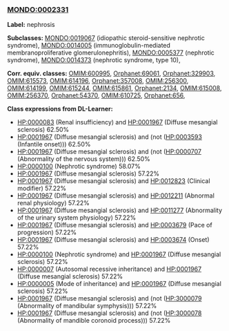 
### [MONDO:0002331](http://purl.obolibrary.org/obo/MONDO_0002331)
**Label:** nephrosis

**Subclasses:** [MONDO:0019067](http://purl.obolibrary.org/obo/MONDO_0019067) (idiopathic steroid-sensitive nephrotic syndrome), [MONDO:0014005](http://purl.obolibrary.org/obo/MONDO_0014005) (immunoglobulin-mediated membranoproliferative glomerulonephritis), [MONDO:0005377](http://purl.obolibrary.org/obo/MONDO_0005377) (nephrotic syndrome), [MONDO:0014373](http://purl.obolibrary.org/obo/MONDO_0014373) (nephrotic syndrome, type 10), 

**Corr. equiv. classes:** [OMIM:600995](http://purl.obolibrary.org/obo/OMIM_600995), [Orphanet:69061](http://www.orpha.net/ORDO/Orphanet_69061), [Orphanet:329903](http://www.orpha.net/ORDO/Orphanet_329903), [OMIM:615573](http://purl.obolibrary.org/obo/OMIM_615573), [OMIM:614196](http://purl.obolibrary.org/obo/OMIM_614196), [Orphanet:357008](http://www.orpha.net/ORDO/Orphanet_357008), [OMIM:256300](http://purl.obolibrary.org/obo/OMIM_256300), [OMIM:614199](http://purl.obolibrary.org/obo/OMIM_614199), [OMIM:615244](http://purl.obolibrary.org/obo/OMIM_615244), [OMIM:615861](http://purl.obolibrary.org/obo/OMIM_615861), [Orphanet:2134](http://www.orpha.net/ORDO/Orphanet_2134), [OMIM:615008](http://purl.obolibrary.org/obo/OMIM_615008), [OMIM:256370](http://purl.obolibrary.org/obo/OMIM_256370), [Orphanet:54370](http://www.orpha.net/ORDO/Orphanet_54370), [OMIM:610725](http://purl.obolibrary.org/obo/OMIM_610725), [Orphanet:656](http://www.orpha.net/ORDO/Orphanet_656), 

**Class expressions from DL-Learner:**

- [HP:0000083](http://purl.obolibrary.org/obo/HP_0000083) (Renal insufficiency) and [HP:0001967](http://purl.obolibrary.org/obo/HP_0001967) (Diffuse mesangial sclerosis) 62.50%
- [HP:0001967](http://purl.obolibrary.org/obo/HP_0001967) (Diffuse mesangial sclerosis) and (not ([HP:0003593](http://purl.obolibrary.org/obo/HP_0003593) (Infantile onset))) 62.50%
- [HP:0001967](http://purl.obolibrary.org/obo/HP_0001967) (Diffuse mesangial sclerosis) and (not ([HP:0000707](http://purl.obolibrary.org/obo/HP_0000707) (Abnormality of the nervous system))) 62.50%
- [HP:0000100](http://purl.obolibrary.org/obo/HP_0000100) (Nephrotic syndrome) 58.07%
- [HP:0001967](http://purl.obolibrary.org/obo/HP_0001967) (Diffuse mesangial sclerosis) 57.22%
- [HP:0001967](http://purl.obolibrary.org/obo/HP_0001967) (Diffuse mesangial sclerosis) and [HP:0012823](http://purl.obolibrary.org/obo/HP_0012823) (Clinical modifier) 57.22%
- [HP:0001967](http://purl.obolibrary.org/obo/HP_0001967) (Diffuse mesangial sclerosis) and [HP:0012211](http://purl.obolibrary.org/obo/HP_0012211) (Abnormal renal physiology) 57.22%
- [HP:0001967](http://purl.obolibrary.org/obo/HP_0001967) (Diffuse mesangial sclerosis) and [HP:0011277](http://purl.obolibrary.org/obo/HP_0011277) (Abnormality of the urinary system physiology) 57.22%
- [HP:0001967](http://purl.obolibrary.org/obo/HP_0001967) (Diffuse mesangial sclerosis) and [HP:0003679](http://purl.obolibrary.org/obo/HP_0003679) (Pace of progression) 57.22%
- [HP:0001967](http://purl.obolibrary.org/obo/HP_0001967) (Diffuse mesangial sclerosis) and [HP:0003674](http://purl.obolibrary.org/obo/HP_0003674) (Onset) 57.22%
- [HP:0000100](http://purl.obolibrary.org/obo/HP_0000100) (Nephrotic syndrome) and [HP:0001967](http://purl.obolibrary.org/obo/HP_0001967) (Diffuse mesangial sclerosis) 57.22%
- [HP:0000007](http://purl.obolibrary.org/obo/HP_0000007) (Autosomal recessive inheritance) and [HP:0001967](http://purl.obolibrary.org/obo/HP_0001967) (Diffuse mesangial sclerosis) 57.22%
- [HP:0000005](http://purl.obolibrary.org/obo/HP_0000005) (Mode of inheritance) and [HP:0001967](http://purl.obolibrary.org/obo/HP_0001967) (Diffuse mesangial sclerosis) 57.22%
- [HP:0001967](http://purl.obolibrary.org/obo/HP_0001967) (Diffuse mesangial sclerosis) and (not ([HP:3000079](http://purl.obolibrary.org/obo/HP_3000079) (Abnormality of mandibular symphysis))) 57.22%
- [HP:0001967](http://purl.obolibrary.org/obo/HP_0001967) (Diffuse mesangial sclerosis) and (not ([HP:3000078](http://purl.obolibrary.org/obo/HP_3000078) (Abnormality of mandible coronoid process))) 57.22%


